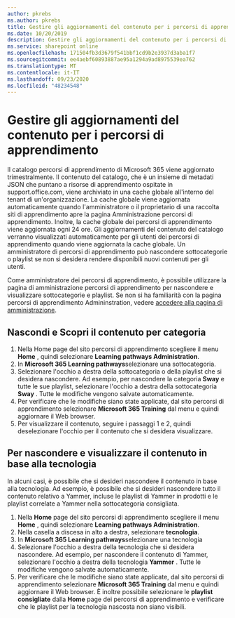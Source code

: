 ```yaml
---
author: pkrebs
ms.author: pkrebs
title: Gestire gli aggiornamenti del contenuto per i percorsi di apprendimento
ms.date: 10/20/2019
description: Gestire gli aggiornamenti del contenuto per i percorsi di apprendimento
ms.service: sharepoint online
ms.openlocfilehash: 171504fb3d3679f541bbf1cd9b2e3937d3aba1f7
ms.sourcegitcommit: ee4aebf60893887ae95a1294a9ad8975539ea762
ms.translationtype: MT
ms.contentlocale: it-IT
ms.lasthandoff: 09/23/2020
ms.locfileid: "48234548"
---
```

# <a name="manage-learning-pathways-content-updates"></a>Gestire gli aggiornamenti del contenuto per i percorsi di apprendimento
Il catalogo percorsi di apprendimento di Microsoft 365 viene aggiornato trimestralmente. Il contenuto del catalogo, che è un insieme di metadati JSON che puntano a risorse di apprendimento ospitate in support.office.com, viene archiviato in una cache globale all'interno del tenant di un'organizzazione. La cache globale viene aggiornata automaticamente quando l'amministratore o il proprietario di una raccolta siti di apprendimento apre la pagina Amministrazione percorsi di apprendimento. Inoltre, la cache globale dei percorsi di apprendimento viene aggiornata ogni 24 ore. Gli aggiornamenti del contenuto del catalogo verranno visualizzati automaticamente per gli utenti dei percorsi di apprendimento quando viene aggiornata la cache globale. Un amministratore di percorsi di apprendimento può nascondere sottocategorie o playlist se non si desidera rendere disponibili nuovi contenuti per gli utenti.

Come amministratore dei percorsi di apprendimento, è possibile utilizzare la pagina di amministrazione percorsi di apprendimento per nascondere e visualizzare sottocategorie e playlist. Se non si ha familiarità con la pagina percorsi di apprendimento Admininstration, vedere [accedere alla pagina di amministrazione](custom_accessadmin.md).

## <a name="hide-and-unhide-content-by-category"></a>Nascondi e Scopri il contenuto per categoria
1. Nella Home page del sito percorsi di apprendimento scegliere il menu **Home** , quindi selezionare **Learning pathways Administration**.
2. In **Microsoft 365 Learning pathways**selezionare una sottocategoria.
3. Selezionare l'occhio a destra della sottocategoria o della playlist che si desidera nascondere. Ad esempio, per nascondere la categoria **Sway** e tutte le sue playlist, selezionare l'occhio a destra della sottocategoria **Sway** . Tutte le modifiche vengono salvate automaticamente.
4. Per verificare che le modifiche siano state applicate, dal sito percorsi di apprendimento selezionare **Microsoft 365 Training** dal menu e quindi aggiornare il Web browser.
5. Per visualizzare il contenuto, seguire i passaggi 1 e 2, quindi deselezionare l'occhio per il contenuto che si desidera visualizzare.

## <a name="to-hide-and-unhide-content-by-technology"></a>Per nascondere e visualizzare il contenuto in base alla tecnologia
In alcuni casi, è possibile che si desideri nascondere il contenuto in base alla tecnologia. Ad esempio, è possibile che si desideri nascondere tutto il contenuto relativo a Yammer, incluse le playlist di Yammer in prodotti e le playlist correlate a Yammer nella sottocategoria consigliata.

1. Nella **Home** page del sito percorsi di apprendimento scegliere il menu **Home** , quindi selezionare **Learning pathways Administration**.
2. Nella casella a discesa in alto a destra, selezionare **tecnologia**.
3. In **Microsoft 365 Learning pathways**selezionare una tecnologia
4. Selezionare l'occhio a destra della tecnologia che si desidera nascondere. Ad esempio, per nascondere il contenuto di Yammer, selezionare l'occhio a destra della tecnologia **Yammer** . Tutte le modifiche vengono salvate automaticamente.
5. Per verificare che le modifiche siano state applicate, dal sito percorsi di apprendimento selezionare **Microsoft 365 Training** dal menu e quindi aggiornare il Web browser. È inoltre possibile selezionare le **playlist consigliate** dalla **Home** page dei percorsi di apprendimento e verificare che le playlist per la tecnologia nascosta non siano visibili.

